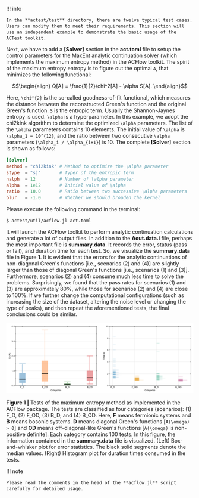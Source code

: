 !!! info

    In the **actest/test** directory, there are twelve typical test cases. Users can modify them to meet their requirements. This section will use an independent example to demonstrate the basic usage of the ACTest toolkit.

Next, we have to add a **[Solver]** section in the **act.toml** file to setup the control parameters for the MaxEnt analytic continuation solver (which implements the maximum entropy method) in the ACFlow toolkit. The spirit of the maximum entropy entropy is to figure out the optimal ``A``, that minimizes the following functional:
```math
\begin{align}
Q[A] = \frac{1}{2}\chi^2[A] - \alpha S[A].
\end{align}
```
Here, ``\chi^{2}`` is the so-called goodness-of-fit functional, which measures the distance between the reconstructed Green's function and the original Green's function. ``S`` is the entropic term. Usually the Shannon-Jaynes entropy is used. ``\alpha`` is a hyperparameter. In this example, we adopt the chi2kink algorithm to determine the optimized ``\alpha`` parameters. The list of the ``\alpha`` parameters contains 10 elements. The initial value of ``\alpha`` is ``\alpha_1 = 10^{12}``, and the ratio between two consecutive ``\alpha`` parameters (``\alpha_i / \alpha_{i+1}``) is 10. The complete **[Solver]** section is shown as follows:
```toml
[Solver]
method = "chi2kink" # Method to optimize the \alpha parameter
stype  = "sj"       # Typer of the entropic term
nalph  = 12         # Number of \alpha parameter
alpha  = 1e12       # Initial value of \alpha
ratio  = 10.0       # Ratio between two successive \alpha parameters
blur   = -1.0       # Whether we should broaden the kernel
```
Please execute the following command in the terminal:
```shell
$ actest/util/acflow.jl act.toml
```
It will launch the ACFlow toolkit to perform analytic continuation calculations and generate a lot of output files. In addition to the **Aout.data.i** file, perhaps the most important file is **summary.data**. It records the error, status (pass or fail), and duration time for each test. So, we visualize the **summary.data** file in Figure **1**. It is evident that the errors for the analytic continuations of non-diagonal Green's functions [i.e., scenarios (2) and (4)] are slightly larger than those of diagonal Green's functions [i.e., scenarios (1) and (3)]. Furthermore, scenarios (2) and (4) consume much less time to solve the problems. Surprisingly, we found that the pass rates for scenarios (1) and (3) are approximately 80%, while those for scenarios (2) and (4) are close to 100%. If we further change the computational configurations (such as increasing the size of the dataset, altering the noise level or changing the type of peaks), and then repeat the aforementioned tests, the final conclusions could be similar.

![T_maxent.png](../assets/T_maxent.png)

**Figure 1 |** Tests of the maximum entropy method as implemented in the ACFlow package. The tests are classified as four categories (scenarios): (1) F\_D, (2) F\_OD, (3) B\_D, and (4) B\_OD. Here, **F** means fermionic systems and **B** means bosonic systems. **D** means diagonal Green's functions [``A(\omega) > 0``] and **OD** means off-diagonal-like Green's functions [``A(\omega)`` is non-positive definite]. Each category contains 100 tests. In this figure, the information contained in the **summary.data** file is visualized. (Left) Box-and-whisker plot for error statistics. The black solid segments denote the median values. (Right) Histogram plot for duration times consumed in the tests.

!!! note

    Please read the comments in the head of the **acflow.jl** script carefully for detailed usage.
